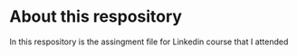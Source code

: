 # About this respository

In this respository is the assingment file for Linkedin course that I attended
